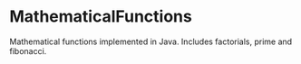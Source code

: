 # MathematicalFunctions
Mathematical functions implemented in Java. Includes factorials, prime and fibonacci. 
